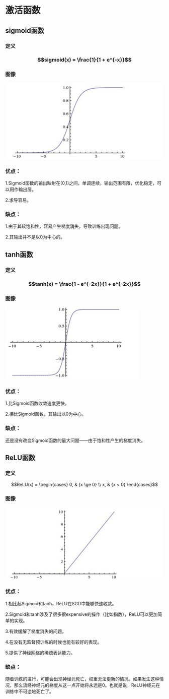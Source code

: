 # 激活函数

## sigmoid函数

### 定义

### $$sigmoid(x) = \frac{1}{1 + e^{-x}}$$

### 图像

![](/deeplearning/assets/2-1.png)

### 优点：

1.Sigmoid函数的输出映射在\(0,1\)之间，单调连续，输出范围有限，优化稳定，可以用作输出层。

2.求导容易。

### 缺点：

1.由于其软饱和性，容易产生梯度消失，导致训练出现问题。

2.其输出并不是以0为中心的。

## tanh函数

### 定义

### $$tanh(x) = \frac{1 - e^{-2x}}{1 + e^{-2x}}$$

### 图像

![](/deeplearning/assets/2-2.png)

### 优点：

1.比Sigmoid函数收敛速度更快。

2.相比Sigmoid函数，其输出以0为中心。

### 缺点：

还是没有改变Sigmoid函数的最大问题——由于饱和性产生的梯度消失。

## ReLU函数

### 定义

$$ReLU(x) = 
\begin{cases}
0, & {x \ge 0} \\
x, & {x < 0}
\end{cases}$$

### 图像

![](/deeplearning/assets/2-3.png)

### 优点：

1.相比起Sigmoid和tanh，ReLU在SGD中能够快速收敛。

2.Sigmoid和tanh涉及了很多很expensive的操作（比如指数），ReLU可以更加简单的实现。

3.有效缓解了梯度消失的问题。

4.在没有无监督预训练的时候也能有较好的表现。

5.提供了神经网络的稀疏表达能力。

### 缺点：

随着训练的进行，可能会出现神经元死亡，权重无法更新的情况。如果发生这种情况，那么流经神经元的梯度从这一点开始将永远是0。也就是说，ReLU神经元在训练中不可逆地死亡了。

